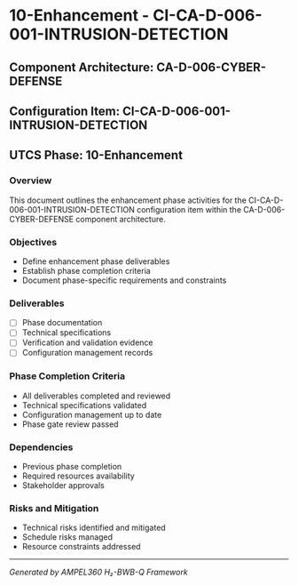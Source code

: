 # 10-Enhancement - CI-CA-D-006-001-INTRUSION-DETECTION

## Component Architecture: CA-D-006-CYBER-DEFENSE
## Configuration Item: CI-CA-D-006-001-INTRUSION-DETECTION
## UTCS Phase: 10-Enhancement

### Overview
This document outlines the enhancement phase activities for the CI-CA-D-006-001-INTRUSION-DETECTION configuration item within the CA-D-006-CYBER-DEFENSE component architecture.

### Objectives
- Define enhancement phase deliverables
- Establish phase completion criteria
- Document phase-specific requirements and constraints

### Deliverables
- [ ] Phase documentation
- [ ] Technical specifications
- [ ] Verification and validation evidence
- [ ] Configuration management records

### Phase Completion Criteria
- All deliverables completed and reviewed
- Technical specifications validated
- Configuration management up to date
- Phase gate review passed

### Dependencies
- Previous phase completion
- Required resources availability
- Stakeholder approvals

### Risks and Mitigation
- Technical risks identified and mitigated
- Schedule risks managed
- Resource constraints addressed

---
*Generated by AMPEL360 H₂-BWB-Q Framework*
